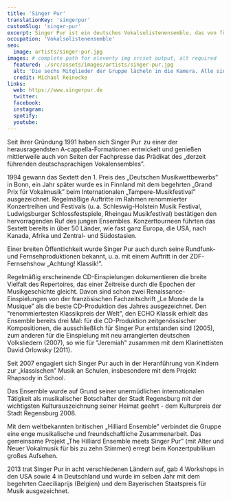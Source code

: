 ```yaml
---
title: 'Singer Pur'
translationKey: 'singerpur'
customSlug: 'singer-pur'
excerpt: Singer Pur ist ein deutsches Vokalsolistenensemble, das von fünf ehemaligen Regensburger Domspatzen gegründet wurde. Es besteht aus fünf Männern und einer Frau.
occupation: 'Vokalsolistenensemble'
seo:
  image: artists/singer-pur.jpg
images: # complete path for eleventy img srcset output, alt required
  featured: ./src/assets/images/artists/singer-pur.jpg
  alt: 'Die sechs Mitglieder der Gruppe lächeln in die Kamera. Alle sind blau angezogen, ganz vorne steht eine Frau. Die anderen sind Männer. '
  credit: Michael Reinecke
links:
  web: https://www.singerpur.de
  twitter:
  facebook:
  instagram:
  spotify:
  youtube:
---
```


Seit ihrer Gründung 1991 haben sich Singer Pur  zu einer der herausragendsten A-cappella-Formationen entwickelt und genießen mittlerweile auch von Seiten der Fachpresse das Prädikat des „derzeit führenden deutschsprachigen Vokalensembles”.

1994 gewann das Sextett den 1. Preis des „Deutschen Musikwettbewerbs” in Bonn, ein Jahr später wurde es in Finnland mit dem begehrten „Grand Prix für Vokalmusik” beim Internationalen „Tampere-Musikfestival” ausgezeichnet. Regelmäßige Auftritte im Rahmen renommierter Konzertreihen und Festivals (u. a. Schleswig-Holstein Musik Festival, Ludwigsburger Schlossfestspiele, Rheingau Musikfestival) bestätigen den hervorragenden Ruf des jungen Ensembles. Konzerttourneen führten das Sextett bereits in über 50 Länder, wie fast ganz Europa, die USA, nach Kanada, Afrika und Zentral- und Südostasien.

Einer breiten Öffentlichkeit wurde Singer Pur auch durch seine Rundfunk- und Fernsehproduktionen bekannt, u. a. mit einem Auftritt in der ZDF-Fernsehshow „Achtung! Klassik!”.

Regelmäßig erscheinende CD-Einspielungen dokumentieren die breite Vielfalt des Repertoires, das einer Zeitreise durch die Epochen der Musikgeschichte gleicht. Davon sind schon zwei Renaissance-Einspielungen von der französischen Fachzeitschrift „Le Monde de la Musique” als die beste CD-Produktion des Jahres ausgezeichnet. Den "renommiertesten Klassikpreis der Welt", den ECHO Klassik erhielt das Ensemble bereits drei Mal: für die CD-Produktion zeitgenössischer Kompositionen, die ausschließlich für Singer Pur entstanden sind (2005), zum anderen für die Einspielung mit neu arrangierten deutschen Volksliedern (2007), so wie für "Jeremiah" zusammen mit dem Klarinettisten David Orlowsky (2011).

Seit 2007 engagiert sich Singer Pur auch in der Heranführung von Kindern zur „klassischen” Musik an Schulen, insbesondere mit dem Projekt Rhapsody in School.

Das Ensemble wurde auf Grund seiner unermüdlichen internationalen Tätigkeit als musikalischer Botschafter der Stadt Regensburg mit der wichtigsten Kulturauszeichnung seiner Heimat geehrt - dem Kulturpreis der Stadt Regensburg 2008.

Mit dem weltbekannten britischen „Hilliard Ensemble” verbindet die Gruppe eine enge musikalische und freundschaftliche Zusammenarbeit. Das gemeinsame Projekt „The Hilliard Ensemble meets Singer Pur” (mit Alter und Neuer Vokalmusik für bis zu zehn Stimmen) erregt beim Konzertpublikum großes Aufsehen.

2013 trat Singer Pur in acht verschiedenen Ländern auf, gab 4 Workshops in den USA sowie 4 in Deutschland und wurde im selben Jahr mit dem begehrten Caeciliaprijs (Belgien) und dem Bayerischen Staatspreis für Musik ausgezeichnet.
